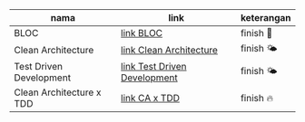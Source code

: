 
| nama| link| keterangan |
|---|---|---|
| BLOC | [link BLOC](https://github.com/octavvia/flutter-app/tree/main/flutter_bloc)| finish 🌱 |
| Clean Architecture | [link Clean Architecture](https://github.com/octavvia/flutter-app/tree/main/flutter_clean_architecture) | finish 🌤️ |
| Test Driven Development | [link Test Driven Development](https://github.com/octavvia/flutter-app/tree/main/flutter_tdd) | finish 🌤️ |
| Clean Architecture x TDD | [link CA x TDD](https://github.com/octavvia/flutter-app/tree/main/movie)| finish 🔥 |

